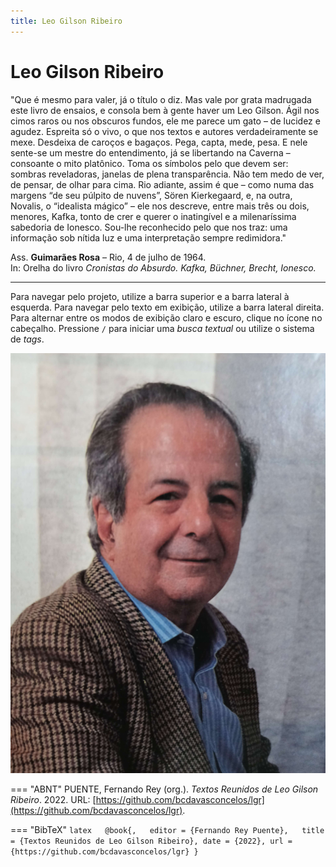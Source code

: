 ```yaml
---
title: Leo Gilson Ribeiro
---
```


# Leo Gilson Ribeiro

"Que é mesmo para valer, já o título o diz. Mas vale por grata madrugada este livro de ensaios, e consola bem à gente haver um Leo Gilson. Ágil nos cimos raros ou nos obscuros fundos, ele me parece um gato – de lucidez e agudez. Espreita só o vivo, o que nos textos e autores verdadeiramente se mexe. Desdeixa de caroços e bagaços. Pega, capta, mede, pesa. E nele sente-se um mestre do entendimento, já se libertando na Caverna – consoante o mito platônico. Toma os símbolos pelo que devem ser: sombras reveladoras, janelas de plena transparência. Não tem medo de ver, de pensar, de olhar para cima. Rio adiante, assim é que – como numa das margens “de seu púlpito de nuvens”, Sören Kierkegaard, e, na outra, Novalis, o “idealista mágico” – ele nos descreve, entre mais três ou dois, menores, Kafka, tonto de crer e querer o inatingível e a milenaríssima sabedoria de Ionesco. Sou-lhe reconhecido pelo que nos traz: uma informação sob nítida luz e uma interpretação sempre redimidora."
 
Ass. **Guimarães Rosa** – Rio, 4 de julho de 1964.  
In: Orelha do livro *Cronistas do Absurdo. Kafka, Büchner, Brecht, Ionesco.*


---




Para navegar pelo projeto, utilize a barra superior e a barra lateral à esquerda. Para navegar pelo texto em exibição, utilize a barra lateral direita. Para alternar entre os modos de exibição claro e escuro, clique no ícone no cabeçalho. Pressione `/`   para iniciar uma *busca textual* ou utilize o sistema de *tags*.  

![](img/LGR_0001.jpg)

=== "ABNT"
    PUENTE, Fernando Rey (org.). _Textos Reunidos de Leo Gilson Ribeiro_. 2022. URL: [https://github.com/bcdavasconcelos/lgr](https://github.com/bcdavasconcelos/lgr).   

=== "BibTeX"
    ```latex  
    @book{,  
    editor = {Fernando Rey Puente},  
    title = {Textos Reunidos de Leo Gilson Ribeiro},
    date = {2022},
    url = {https://github.com/bcdavasconcelos/lgr}
    }
    ```
